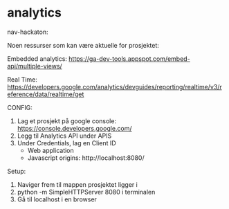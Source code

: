 analytics
=========

nav-hackaton:

Noen ressurser som kan være aktuelle for prosjektet:

Embedded analytics:
https://ga-dev-tools.appspot.com/embed-api/multiple-views/

Real Time:
https://developers.google.com/analytics/devguides/reporting/realtime/v3/reference/data/realtime/get


CONFIG:
1. Lag et prosjekt på google console: https://console.developers.google.com/	
2. Legg til Analytics API under APIS
3. Under Credentials, lag en Client ID
	- Web application
	- Javascript origins: http://localhost:8080/

Setup:
1. Naviger frem til mappen prosjektet ligger i
2. python -m SimpleHTTPServer 8080 i terminalen
3. Gå til localhost i en browser

